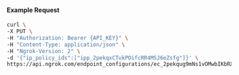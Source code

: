 <!-- Code generated for API Clients. DO NOT EDIT. -->

#### Example Request

```bash
curl \
-X PUT \
-H "Authorization: Bearer {API_KEY}" \
-H "Content-Type: application/json" \
-H "Ngrok-Version: 2" \
-d '{"ip_policy_ids":["ipp_2pekqxCTukPOifcRR4MSJ6eZsfg"]}' \
https://api.ngrok.com/endpoint_configurations/ec_2pekqug9mNs1vOMwbIKbRXFYwv2/ip_policy
```
